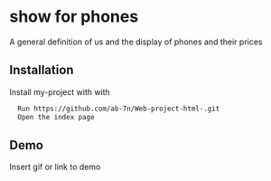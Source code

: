 
# show for phones
A general definition of us and the display of phones and their prices


## Installation

Install my-project with with

```bash
  Run https://github.com/ab-7n/Web-project-html-.git
  Open the index page
```
## Demo

Insert gif or link to demo
